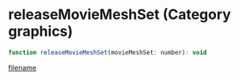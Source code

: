 # releaseMovieMeshSet (Category graphics)

```js
function releaseMovieMeshSet(movieMeshSet: number): void
```

[filename](releaseMovieMeshSet_m.md ':include')